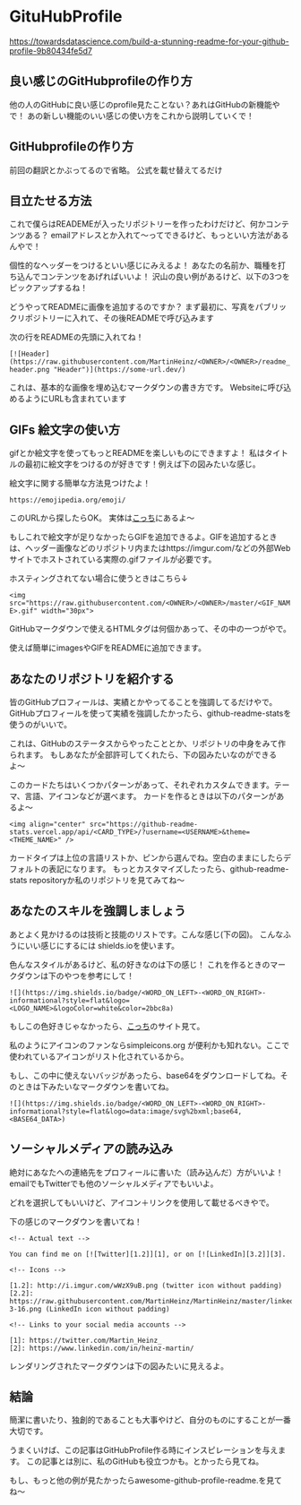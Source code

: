 # GituHubProfile

https://towardsdatascience.com/build-a-stunning-readme-for-your-github-profile-9b80434fe5d7

## 良い感じのGitHubprofileの作り方

他の人のGitHubに良い感じのprofile見たことない？あれはGitHubの新機能やで！
あの新しい機能のいい感じの使い方をこれから説明していくで！

## GitHubprofileの作り方
前回の翻訳とかぶってるので省略。
公式を載せ替えてるだけ

## 目立たせる方法
これで僕らはREADEMEが入ったリポジトリーを作ったわけだけど、何かコンテンツある？
emailアドレスとか入れて〜ってできるけど、もっといい方法があるんやで！

個性的なヘッダーをつけるといい感じにみえるよ！
あなたの名前か、職種を打ち込んでコンテンツをあげればいいよ！
沢山の良い例があるけど、以下の3つをピックアップするね！

どうやってREADMEに画像を追加するのですか？
まず最初に、写真をパブリックリポジトリーに入れて、その後READMEで呼び込みます

次の行をREADMEの先頭に入れてね！

`
[![Header](https://raw.githubusercontent.com/MartinHeinz/<OWNER>/<OWNER>/readme_header.png "Header")](https://some-url.dev/)
`

これは、基本的な画像を埋め込むマークダウンの書き方です。
Websiteに呼び込めるようにURLも含まれています

## GIFs 絵文字の使い方

gifとか絵文字を使ってもっとREADMEを楽しいものにできますよ！
私はタイトルの最初に絵文字をつけるのが好きです！例えば下の図みたいな感じ。

絵文字に関する簡単な方法見つけたよ！

`
https://emojipedia.org/emoji/
`

このURLから探したらOK。
実体は[こっち](https://www.fileformat.info/index.htm)にあるよ〜

もしこれで絵文字が足りなかったらGIFを追加できるよ。GIFを追加するときは、ヘッダー画像などのリポジトリ内またはhttps://imgur.com/などの外部Webサイトでホストされている実際の.gifファイルが必要です。

ホスティングされてない場合に使うときはこちら↓

`
<img src="https://raw.githubusercontent.com/<OWNER>/<OWNER>/master/<GIF_NAME>.gif" width="30px">
`

GitHubマークダウンで使えるHTMLタグは何個かあって、その中の一つが<img>やで。

<img>使えば簡単にimagesやGIFをREADMEに追加できます。

## あなたのリポジトリを紹介する

皆のGitHubプロフィールは、実績とかやってることを強調してるだけやで。
GitHubプロフィールを使って実績を強調したかったら、github-readme-statsを使うのがいいで。

これは、GitHubのステータスからやったこととか、リポジトリの中身をみて作られます。
もしあなたが全部許可してくれたら、下の図みたいなのができるよ〜

このカードたちはいくつかパターンがあって、それぞれカスタムできます。テーマ、言語、アイコンなどが選べます。
カードを作るときは以下のパターンがあるよ〜

`
<img align="center" src="https://github-readme-stats.vercel.app/api/<CARD_TYPE>/?username=<USERNAME>&theme=<THEME_NAME>" />
`

カードタイプは上位の言語リストか、ピンから選んでね。空白のままにしたらデフォルトの表記になります。
もっとカスタマイズしたったら、github-readme-stats repositoryか私のリポジトリを見てみてね〜

## あなたのスキルを強調しましょう

あとよく見かけるのは技術と技能のリストです。こんな感じ(下の図)。
こんなふうにいい感じにするには shields.ioを使います。

色んなスタイルがあるけど、私の好きなのは下の感じ！
これを作るときのマークダウンは下のやつを参考にして！

`
![](https://img.shields.io/badge/<WORD_ON_LEFT>-<WORD_ON_RIGHT>-informational?style=flat&logo=<LOGO_NAME>&logoColor=white&color=2bbc8a)
`

もしこの色好きじゃなかったら、[こっち](https://shields.io/)のサイト見て。

私のようにアイコンのファンならsimpleicons.org が便利かも知れない。ここで使われているアイコンがリスト化されているから。

もし、この中に使えないバッジがあったら、base64をダウンロードしてね。そのときは下みたいなマークダウンを書いてね。

`
![](https://img.shields.io/badge/<WORD_ON_LEFT>-<WORD_ON_RIGHT>-informational?style=flat&logo=data:image/svg%2bxml;base64,<BASE64_DATA>)
`

## ソーシャルメディアの読み込み

絶対にあなたへの連絡先をプロフィールに書いた（読み込んだ）方がいいよ！
emailでもTwitterでも他のソーシャルメディアでもいいよ。

どれを選択してもいいけど、アイコン＋リンクを使用して載せるべきやで。

下の感じのマークダウンを書いてね！

```
<!-- Actual text -->

You can find me on [![Twitter][1.2]][1], or on [![LinkedIn][3.2]][3].

<!-- Icons -->

[1.2]: http://i.imgur.com/wWzX9uB.png (twitter icon without padding)
[2.2]: https://raw.githubusercontent.com/MartinHeinz/MartinHeinz/master/linkedin-3-16.png (LinkedIn icon without padding)

<!-- Links to your social media accounts -->

[1]: https://twitter.com/Martin_Heinz_
[2]: https://www.linkedin.com/in/heinz-martin/
```

レンダリングされたマークダウンは下の図みたいに見えるよ。

## 結論

簡潔に書いたり、独創的であることも大事やけど、自分のものにすることが一番大切です。

うまくいけば、この記事はGitHubProfile作る時にインスピレーションを与えます。
この記事とは別に、私のGitHubも役立つかも。とかったら見てね。

もし、もっと他の例が見たかったらawesome-github-profile-readme.を見てね〜